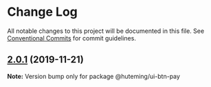 # Change Log

All notable changes to this project will be documented in this file.
See [Conventional Commits](https://conventionalcommits.org) for commit guidelines.

## [2.0.1](https://github.com/huteming/huteming-ui/compare/@huteming/ui-btn-pay@2.0.0...@huteming/ui-btn-pay@2.0.1) (2019-11-21)

**Note:** Version bump only for package @huteming/ui-btn-pay
